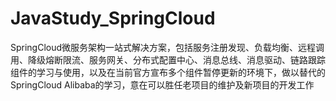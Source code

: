# JavaStudy_SpringCloud
SpringCloud微服务架构一站式解决方案，包括服务注册发现、负载均衡、远程调用、降级熔断限流、服务网关、分布式配置中心、消息总线、消息驱动、链路跟踪组件的学习与使用，以及在当前官方宣布多个组件暂停更新的环境下，做以替代的SpringCloud Alibaba的学习，意在可以胜任老项目的维护及新项目的开发工作
